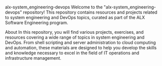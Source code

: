 alx-system_engineering-devops
Welcome to the "alx-system_engineering-devops" repository! This repository contains resources and projects related to system engineering and DevOps topics, curated as part of the ALX Software Engineering program.

About
In this repository, you will find various projects, exercises, and resources covering a wide range of topics in system engineering and DevOps. From shell scripting and server administration to cloud computing and automation, these materials are designed to help you develop the skills and knowledge necessary to excel in the field of IT operations and infrastructure management.
